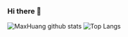 ### Hi there 👋
![MaxHuang github stats](https://github-readme-stats.vercel.app/api?username=singer0503&count_private=true&hide=issues)
![Top Langs](https://github-readme-stats.vercel.app/api/top-langs/?username=singer0503&layout=compact)

<!--
**singer0503/singer0503** is a ✨ _special_ ✨ repository because its `README.md` (this file) appears on your GitHub profile.

Here are some ideas to get you started:

- 🔭 I’m currently working on ...
- 🌱 I’m currently learning ...
- 👯 I’m looking to collaborate on ...
- 🤔 I’m looking for help with ...
- 💬 Ask me about ...
- 📫 How to reach me: ...
- 😄 Pronouns: ...
- ⚡ Fun fact: ...
-->
